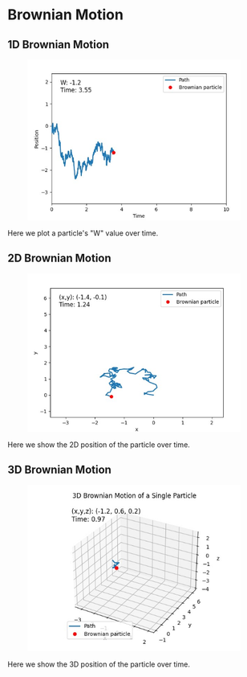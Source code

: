 # Brownian Motion
## 1D Brownian Motion

<figure>
  <img src="./1D.jpg">
</figure>

Here we plot a particle's "W" value over time.

## 2D Brownian Motion

<figure>
  <img src="./2D.jpg">
</figure>

Here we show the 2D position of the particle over time. 

## 3D Brownian Motion

<figure>
  <img src="./3D.jpg">
</figure>

Here we show the 3D position of the particle over time. 

